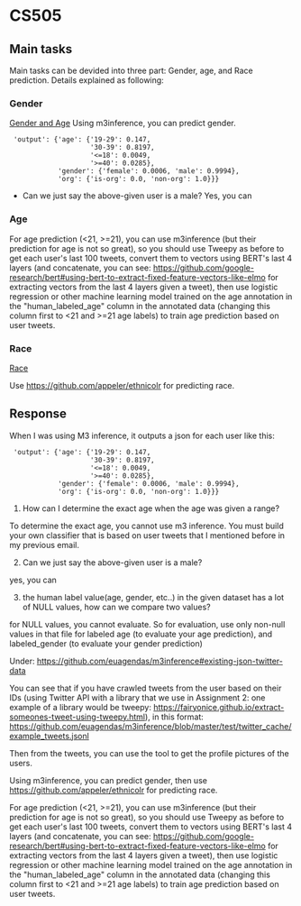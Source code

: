 # CS505
## Main tasks

Main tasks can be devided into three part: Gender, age, and Race prediction. Details explained as following: 

### Gender
[Gender and Age](Twitter%20User%20Age%20and%20Gender.ipynb)
Using m3inference, you can predict gender.
```
 'output': {'age': {'19-29': 0.147,
                    '30-39': 0.8197,
                    '<=18': 0.0049,
                    '>=40': 0.0285},
            'gender': {'female': 0.0006, 'male': 0.9994},
            'org': {'is-org': 0.0, 'non-org': 1.0}}}
```
- Can we just say the above-given user is a male? 
Yes, you can

### Age
For age prediction (<21, >=21), you can use m3inference (but their prediction for age is not so great), so you should use Tweepy as before to get each user's last 100 tweets, convert them to vectors using BERT's last 4 layers (and concatenate, you can see: https://github.com/google-research/bert#using-bert-to-extract-fixed-feature-vectors-like-elmo for extracting vectors from the last 4 layers given a tweet), then use logistic regression or other machine learning model trained on the age annotation in the "human_labeled_age" column in the annotated data (changing this column first to <21 and >=21 age labels) to train age prediction based on user tweets. 

### Race
[Race](Twitter%20User%20Race.ipynb)

Use https://github.com/appeler/ethnicolr for predicting race. 

## Response

When I was using M3 inference, it outputs a json for each user like this:

```
 'output': {'age': {'19-29': 0.147,
                    '30-39': 0.8197,
                    '<=18': 0.0049,
                    '>=40': 0.0285},
            'gender': {'female': 0.0006, 'male': 0.9994},
            'org': {'is-org': 0.0, 'non-org': 1.0}}}
```
1. How can I determine the exact age when the age was given a range? 

To determine the exact age, you cannot use m3 inference. You must build your own classifier that is based on user tweets that I mentioned before in my previous email. 

2. Can we just say the above-given user is a male? 

yes, you can

3. the human label value(age, gender, etc..) in the given dataset has a lot of NULL values, how can we compare two values?

for NULL values, you cannot evaluate. So for evaluation, use only non-null values in that file for labeled age (to evaluate your age prediction), and labeled_gender (to evaluate your gender prediction)



Under: 
https://github.com/euagendas/m3inference#existing-json-twitter-data

You can see that if you have crawled tweets from the user based on their IDs (using Twitter API with a library that we use in Assignment 2: one example of a library would be tweepy: https://fairyonice.github.io/extract-someones-tweet-using-tweepy.html), in this format: https://github.com/euagendas/m3inference/blob/master/test/twitter_cache/example_tweets.jsonl

Then from the tweets, you can use the tool to get the profile pictures of the users. 

Using m3inference, you can predict gender, then use https://github.com/appeler/ethnicolr for predicting race. 

For age prediction (<21, >=21), you can use m3inference (but their prediction for age is not so great), so you should use Tweepy as before to get each user's last 100 tweets, convert them to vectors using BERT's last 4 layers (and concatenate, you can see: https://github.com/google-research/bert#using-bert-to-extract-fixed-feature-vectors-like-elmo for extracting vectors from the last 4 layers given a tweet), then use logistic regression or other machine learning model trained on the age annotation in the "human_labeled_age" column in the annotated data (changing this column first to <21 and >=21 age labels) to train age prediction based on user tweets. 
